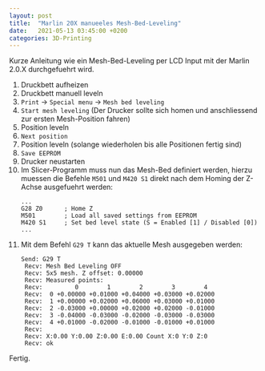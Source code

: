 ```yaml
---
layout: post
title:  "Marlin 20X manueeles Mesh-Bed-Leveling"
date:   2021-05-13 03:45:00 +0200
categories: 3D-Printing
---
```

Kurze Anleitung wie ein Mesh-Bed-Leveling per LCD Input mit der Marlin 2.0.X durchgefuehrt wird.

1. Druckbett aufheizen
1. Druckbett manuell leveln
1. `Print` -> `Special menu` -> `Mesh bed leveling`
1. `Start mesh leveling` (Der Drucker sollte sich homen und anschliessend zur ersten Mesh-Position fahren)
1. Position leveln
1. `Next position`
1. Position leveln (solange wiederholen bis alle Positionen fertig sind)
1. `Save EEPROM`
1. Drucker neustarten
1. Im Slicer-Programm muss nun das Mesh-Bed definiert werden, hierzu muessen die Befehle `M501` und `M420 S1` direkt nach dem Homing der Z-Achse ausgefuehrt werden:
    ```
    ...
    G28 Z0      ; Home Z
    M501        ; Load all saved settings from EEPROM
    M420 S1     ; Set bed level state (S = Enabled [1] / Disabled [0])
    ...
    ```  
1. Mit dem Befehl `G29 T` kann das aktuelle Mesh ausgegeben werden:
   ```
   Send: G29 T
    Recv: Mesh Bed Leveling OFF
    Recv: 5x5 mesh. Z offset: 0.00000
    Recv: Measured points:
    Recv:         0        1        2        3        4
    Recv:  0 +0.00000 +0.01000 +0.04000 +0.03000 +0.02000
    Recv:  1 +0.00000 +0.02000 +0.06000 +0.03000 +0.01000
    Recv:  2 -0.03000 +0.00000 +0.02000 +0.02000 -0.01000
    Recv:  3 -0.04000 -0.03000 -0.02000 -0.03000 -0.03000
    Recv:  4 +0.01000 -0.02000 -0.01000 -0.01000 +0.01000
    Recv: 
    Recv: X:0.00 Y:0.00 Z:0.00 E:0.00 Count X:0 Y:0 Z:0
    Recv: ok
   ```

Fertig.